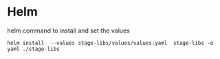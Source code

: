 # Helm 

helm command to install and set the values 

```
helm install  --values stage-libs/values/values.yaml  stage-libs -o yaml ./stage-libs
```


